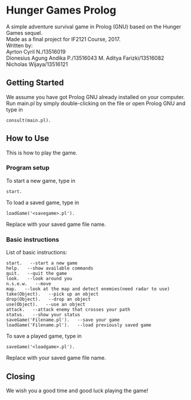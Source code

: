 # Hunger Games Prolog

A simple adventure survival game in Prolog (GNU) based on the Hunger Games sequel.  
Made as a final project for IF2121 Course, 2017.  
Written by:  
Ayrton Cyril N./13516019  
Dionesius Agung Andika P./13516043
M. Aditya Farizki/13516082  
Nicholas Wijaya/13516121  

## Getting Started
We assume you have got Prolog GNU already installed on your computer. Run main.pl by simply double-clicking  on the file or open Prolog GNU and type in
```
consult(main.pl).
```

## How to Use
This is how to play the game.

### Program setup
To start a new game, type in
```
start.
```
  
To load a saved game, type in
```
loadGame('<savegame>.pl').
```
Replace <savegame> with your saved game file name.

### Basic instructions
List of basic instructions:
```
start.   --start a new game
help.   --show available commands
quit.   --quit the game
look.   --look around you
n.s.e.w.   --move
map.   --look at the map and detect enemies(need radar to use)
take(Object).   --pick up an object
drop(Object).   --drop an object
use(Object).   --use an object
attack.   --attack enemy that crosses your path
status.   --show your status
saveGame('Filename.pl').   --save your game
loadGame('Filename.pl').   --load previously saved game
```

To save a played game, type in
```
saveGame('<loadgame>.pl').
```
Replace <savegame> with your saved game file name.

## Closing
We wish you a good time and good luck playing the game!